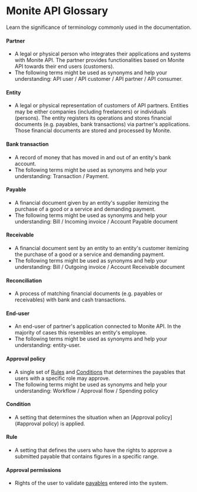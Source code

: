 # Monite API Glossary

Learn the significance of terminology commonly used in the documentation.

#### Partner 
 - A legal or physical person who integrates their applications and systems with Monite API. The partner provides functionalities based on Monite API towards their end users (customers).
 - The following terms might be used as synonyms and help your understanding: API user / API customer / API partner / API consumer.
#### Entity 
- A legal or physical representation of customers of API partners. Entities may be either companies (including freelancers) or individuals (persons). The entity registers its operations and stores financial documents (e.g. payables, bank transactions) via partner's applications. Those financial documents are stored and processed by Monite.
#### Bank transaction
 - A record of money that has moved in and out of an entity's bank account.
 - The following terms might be used as synonyms and help your understanding: Transaction / Payment.
#### Payable
 - A financial document given by an entity's supplier itemizing the purchase of a good or a service and demanding payment.
 - The following terms might be used as synonyms and help your understanding: Bill / Incoming invoice / Account Payable document
#### Receivable
 - A financial document sent by an entity to an entity's customer itemizing the purchase of a good or a service and demanding payment.
 - The following terms might be used as synonyms and help your understanding: Bill / Outgoing invoice / Account Receivable document
#### Reconciliation
 - A process of matching financial documents (e.g. payables or receivables) with bank and cash transactions.
#### End-user
 - An end-user of partner's application connected to Monite API. In the majority of cases this resembles an entity's employee.
 - The following terms might be used as synonyms and help your understanding: entity-user. 
#### Approval policy
  - A single set of [Rules](#rule) and [Conditions](#condition) that determines the payables that users with a specific role may approve.
  - The following terms might be used as synonyms and help your understanding: Workflow / Approval flow / Spending policy
#### Condition
  - A setting that determines the situation when an [Approval policy](#approval policy) is applied.
#### Rule
  - A setting that defines the users who have the rights to approve a submitted payable that contains figures in a specific range.
#### Approval permissions
  - Rights of the user to validate [payables](#payables) entered into the system.
